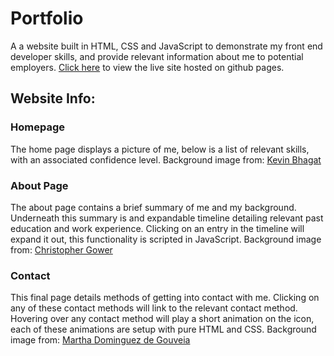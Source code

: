 # Portfolio
A a website built in HTML, CSS and JavaScript to demonstrate my front end developer skills, and provide relevant information about me to potential employers. [Click here](https://isaac-park-0.github.io/Portfolio/) to view the live site hosted on github pages.

## Website Info:
### Homepage
The home page displays a picture of me, below is a list of relevant skills, with an associated confidence level.
Background image from: [Kevin Bhagat](https://unsplash.com/photos/zNRITe8NPqY)

### About Page
The about page contains a brief summary of me and my background. Underneath this summary is and expandable timeline detailing relevant past education and work experience. Clicking on an entry in the timeline will expand it out, this functionality is scripted in JavaScript.
Background image from: [Christopher Gower](https://unsplash.com/photos/m_HRfLhgABo)

### Contact
This final page details methods of getting into contact with me. Clicking on any of these contact methods will link to the relevant contact method. Hovering over any contact method will play a short animation on the icon, each of these animations are setup with pure HTML and CSS.
Background image from: [Martha Dominguez de Gouveia](https://unsplash.com/photos/9UtO1v50BYM)
